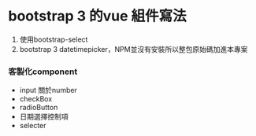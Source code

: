 # bootstrap 3 的vue 組件寫法
1. 使用bootstrap-select
2. bootstrap 3 datetimepicker，NPM並沒有安裝所以整包原始碼加進本專案
### 客製化component
* input 關於number
* checkBox
* radioButton
* 日期選擇控制項
* selecter
